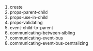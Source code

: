 1. create
1. props-parent-child
1. props-use-in-child
1. props-validating
1. event-child-to-parent
1. communicating-between-sibling
1. communicating-event-bus
1. communicating-event-bus-centralizing


